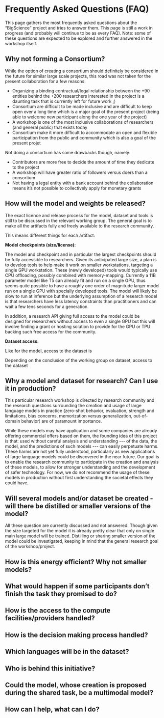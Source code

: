 # Frequently Asked Questions (FAQ)

This page gathers the most frequently asked questions about the “BigScience” project and tries to answer them.
This page is still a work in progress (and probably will continue to be as every FAQ).
Note: some of these questions are expected to be explored and further answered in the workshop itself. 

## Why not forming a Consortium?

While the option of creating a consortium should definitely be considered in the future for similar large scale projects, this road was not taken for the present collaboration for a few reasons:

*   Organizing a binding contractual/legal relationship between the +90 entities behind the +200 researchers interested in the project is a daunting task that is currently left for future work ;)
*   Consortium are difficult to be made inclusive and are difficult to keep open over a long time which is a major goal of the present project (being able to welcome new participant along the one year of the project)
*   A workshop is one of the most inclusive collaborations of researchers (and general public) that exists today
*   Consortium make it more difficult to accommodate an open and flexible participation from the public and community which is also a goal of the present projet

Not doing a consortium has some drawbacks though, namely:


*   Contributors are more free to decide the amount of time they dedicate to the project
*   A workshop will have greater ratio of followers versus doers than a consortium
*   Not having a legal entity with a bank account behind the collaboration means it’s not possible to collectively apply for monetary grants


## How will the model and weights be released?

The exact licence and release process for the model, dataset and tools is still to be discussed in the relevant working group. The general goal is to make all the artifacts fully and freely available to the research community.

This means different things for each artifact:

**Model checkpoints (size/license):**

The model and checkpoint and in particular the largest checkpoints should be fully accessible to researchers. Given its anticipated large size, a plan is to develop tools to help make it work on smaller workstations, targeting a single GPU workstation. These (newly developed) tools would typically use CPU offloading, possibly combined with memory-mapping. Currently a 11B parameter model like T5 can already fit and run on a single GPU, thus seems quite possible to have a roughly one order of magnitude larger model run on a single GPU with specially developed tools. The model will likely be slow to run at inference but the underlying assumption of a research model is that researchers have less latency constraints than practitioners and can wait a few tens seconds for a generation.

In addition, a research API giving full access to the model could be designed for researchers without access to even a single GPU but this will involve finding a grant or hosting solution to provide for the GPU or TPU backing such free access for the community.

**Dataset access:**

Like for the model, access to the dataset is

Depending on the conclusion of the working group on dataset, access to the dataset 


## Why a model and dataset for research? Can I use it in production?

This particular research workshop is directed by research community and the research questions surrounding the creation and usage of large language models in practice (zero-shot behavior, evaluation, strength and limitations, bias concerns, memorization versus generalization, out-of-domain behavior) are of paramount importance. 

While these models may have application and some companies are already offering commercial offers based on them, the founding idea of this project is that: used without careful analysis and understanding --- of the data, the model, and the predictions of such models --- can easily perpetuate harms. These harms are not yet fully understood, particularly as new applications of large language models could be discovered in the near future. Our goal is to enable the research community to participate in the creation and analysis of these models, to allow for stronger understanding and the development of safer technology. For now, we do not recommend the usage of these models in production without first understanding the societal effects they could have.  


## Will several models and/or dataset be created - will there be distilled or smaller versions of the model?

All these question are currently discussed and not answered. Though given the size targeted for the model it is already pretty clear that only on single main large model will be trained. Distilling or sharing smaller version of the model could be investigated, keeping in mind that the general research goal of the workshop/project. 

## How is this energy efficient? Why not smaller models?


## What would happen if some participants don’t finish the task they promised to do?


## How is the access to the compute facilities/providers handled?


## How is the decision making process handled?


## Which languages will be in the dataset?


## Who is behind this initiative?


## Could the model, whose creation is proposed during the shared task, be a multimodal model?


## How can I help, what can I do?

